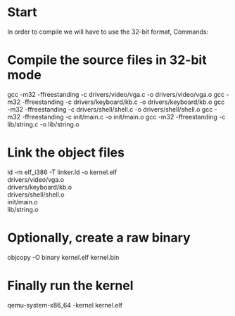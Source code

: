 # Start
In order to compile we will have to use the 32-bit format,
Commands:

# Compile the source files in 32-bit mode
gcc -m32 -ffreestanding -c drivers/video/vga.c -o drivers/video/vga.o
gcc -m32 -ffreestanding -c drivers/keyboard/kb.c -o drivers/keyboard/kb.o
gcc -m32 -ffreestanding -c drivers/shell/shell.c -o drivers/shell/shell.o
gcc -m32 -ffreestanding -c init/main.c -o init/main.o
gcc -m32 -ffreestanding -c lib/string.c -o lib/string.o

# Link the object files
ld -m elf_i386 -T linker.ld -o kernel.elf \
    drivers/video/vga.o \
    drivers/keyboard/kb.o \
    drivers/shell/shell.o \
    init/main.o \
    lib/string.o

# Optionally, create a raw binary
objcopy -O binary kernel.elf kernel.bin

# Finally run the kernel 
qemu-system-x86_64 -kernel kernel.elf

